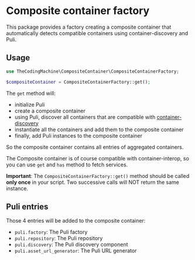 Composite container factory
===========================

This package provides a factory creating a composite container that automatically detects compatible containers using container-discovery and Puli.

Usage
-----

```php
use TheCodingMachine\CompositeContainer\CompositeContainerFactory;

$compositeContainer = CompositeContainerFactory::get();
```

The `get` method will:

- initialize Puli
- create a composite container
- using Puli, discover all containers that are compatible with [container-discovery](https://github.com/thecodingmachine/container-discovery)
- instantiate all the containers and add them to the composite container
- finally, add Puli instances to the composite container

So the composite container contains all entries of aggregated containers.

The Composite container is of course compatible with container-interop, so you can use `get` and `has` method to fetch services.

**Important**: The `CompositeContainerFactory::get()` method should be called **only once** in your script. Two successive calls will NOT return the same instance.

Puli entries
------------

Those 4 entries will be added to the composite container:

- `puli.factory`: The Puli factory
- `puli.repository`: The Puli repository
- `puli.discovery`: The Puli discovery component
- `puli.asset_url_generator`: The Puli URL generator

